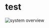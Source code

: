 # test

![system overview](http://www.plantuml.com/plantuml/proxy?cache=no&src=https://github.com/Desvlab/test/blob/master/test.iuml)
